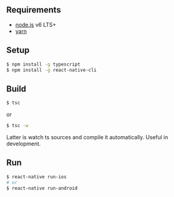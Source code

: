 ## Requirements

- [node.js](https://nodejs.org/ja/) v6 LTS+
- [yarn](https://yarnpkg.com/)

## Setup

```sh
$ npm install -g typescript
$ npm install -g react-native-cli
```

## Build

```sh
$ tsc
```

or

```sh
$ tsc -w
```

Latter is watch ts sources and compile it automatically. Useful in development.

## Run

```sh
$ react-native run-ios
# or
$ react-native run-android
```
